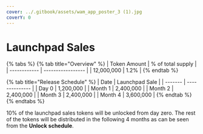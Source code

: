 ```yaml
---
cover: ../.gitbook/assets/wam_app_poster_3 (1).jpg
coverY: 0
---
```


# Launchpad Sales

{% tabs %}
{% tab title="Overview" %}
| Token Amount | % of total supply |
| ------------ | ----------------- |
| 12,000,000   | 1.2%              |
{% endtab %}

{% tab title="Release Schedule" %}
| Date    | Launchpad Sale |
| ------- | -------------- |
| Day 0   | 1,200,000      |
| Month 1 | 2,400,000      |
| Month 2 | 2,400,000      |
| Month 3 | 2,400,000      |
| Month 4 | 3,600,000      |
{% endtab %}
{% endtabs %}

10% of the launchpad sales tokens will be unlocked from day zero. The rest of the tokens will be distributed in the following 4 months as can be seen from the **Unlock schedule**.
